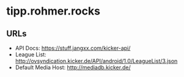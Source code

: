 # tipp.rohmer.rocks

## URLs

- API Docs: https://stuff.jangxx.com/kicker-api/ 
- League List: http://ovsyndication.kicker.de/API/android/1.0/LeagueList/3.json
- Default Media Host: http://mediadb.kicker.de/
